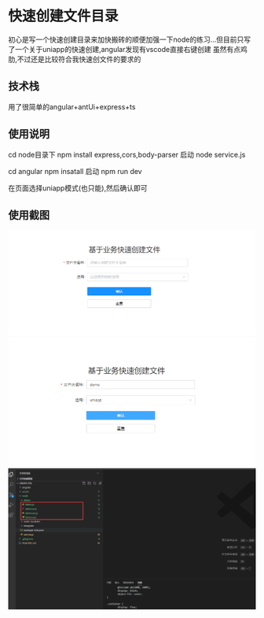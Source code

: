 # 快速创建文件目录
初心是写一个快速创建目录来加快搬砖的顺便加强一下node的练习...但目前只写了一个关于uniapp的快速创建,angular发现有vscode直接右键创建
虽然有点鸡肋,不过还是比较符合我快速创文件的要求的

## 技术栈
用了很简单的angular+antUi+express+ts

## 使用说明
cd node目录下  npm install express,cors,body-parser
启动 node service.js

cd angular npm insatall 
启动 npm run dev

在页面选择uniapp模式(也只能),然后确认即可

## 使用截图
![这是图片](/assets/demo.png "demo")
![这是图片](/assets/demo01.png "demo")
![这是图片](/assets/demo03.png "demo")